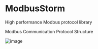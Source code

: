# ModbusStorm
High performance Modbus protocol library

Modbus Communication Protocol Structure 

![image](https://user-images.githubusercontent.com/67860362/180986021-d0c4f225-e90f-4d2a-b8da-81025997af0b.png)
